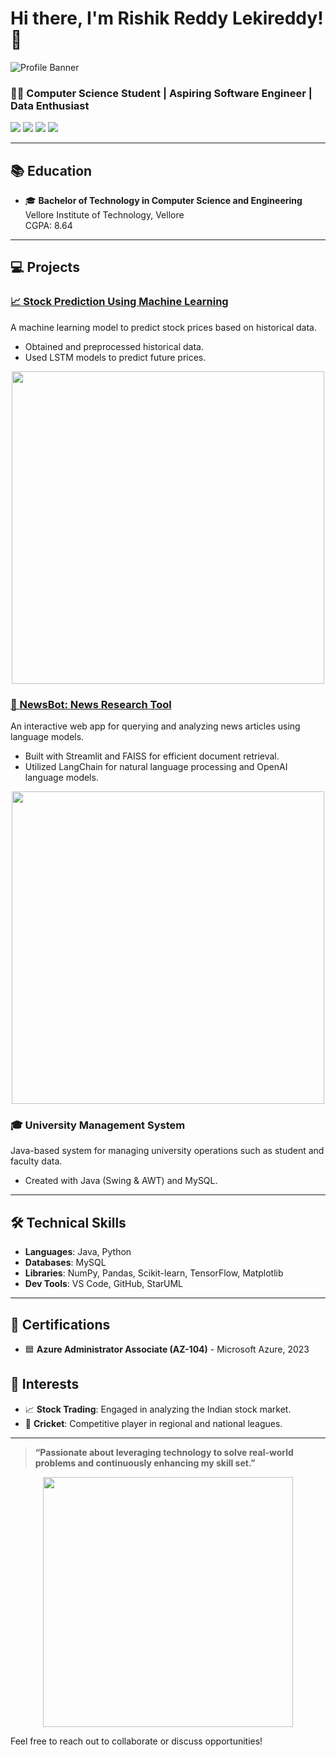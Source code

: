 # Hi there, I'm Rishik Reddy Lekireddy! 👋

![Profile Banner](https://user-images.githubusercontent.com/banner-placeholder) <!-- Add your custom banner URL here -->

### 👨‍💻 Computer Science Student | Aspiring Software Engineer | Data Enthusiast

<p align="left">
  <a href="mailto:iamrishik2003@gmail.com"><img src="https://img.shields.io/badge/Email-D14836?style=for-the-badge&logo=gmail&logoColor=white"></a>
  <a href="https://linkedin.com/in/your-profile-link"><img src="https://img.shields.io/badge/LinkedIn-0077B5?style=for-the-badge&logo=linkedin&logoColor=white"></a>
  <a href="https://github.com/rishireddy671"><img src="https://img.shields.io/badge/GitHub-181717?style=for-the-badge&logo=github&logoColor=white"></a>
  <a href="[your-resume-link]"><img src="https://img.shields.io/badge/Resume-4285F4?style=for-the-badge&logo=google-drive&logoColor=white"></a>
</p>

---

## 📚 Education
- 🎓 **Bachelor of Technology in Computer Science and Engineering**  
  Vellore Institute of Technology, Vellore  
  CGPA: 8.64  

---

## 💻 Projects

### [📈 Stock Prediction Using Machine Learning](https://github.com/rishireddy671/Stock-Market-Prediction)
A machine learning model to predict stock prices based on historical data.  
- Obtained and preprocessed historical data.
- Used LSTM models to predict future prices.
  
<p align="center">
  <img src="https://user-images.githubusercontent.com/stock-prediction-placeholder" width="500px"> <!-- Add an image of the project here -->
</p>

### [📰 NewsBot: News Research Tool](https://github.com/rishireddy671/News-Artcile-BOt)
An interactive web app for querying and analyzing news articles using language models.  
- Built with Streamlit and FAISS for efficient document retrieval.
- Utilized LangChain for natural language processing and OpenAI language models.
  
<p align="center">
  <img src="https://user-images.githubusercontent.com/newsbot-placeholder" width="500px"> <!-- Add an image of the project here -->
</p>

### 🎓 University Management System
Java-based system for managing university operations such as student and faculty data.
- Created with Java (Swing & AWT) and MySQL.

---

## 🛠️ Technical Skills

- **Languages**: Java, Python
- **Databases**: MySQL
- **Libraries**: NumPy, Pandas, Scikit-learn, TensorFlow, Matplotlib
- **Dev Tools**: VS Code, GitHub, StarUML

---

## 📜 Certifications

- 🟦 **Azure Administrator Associate (AZ-104)** - Microsoft Azure, 2023  

## 🎯 Interests
- 📈 **Stock Trading**: Engaged in analyzing the Indian stock market.
- 🏏 **Cricket**: Competitive player in regional and national leagues.

---

> **“Passionate about leveraging technology to solve real-world problems and continuously enhancing my skill set.”**

<p align="center">
  <img src="https://user-images.githubusercontent.com/animation-placeholder" width="400px"> <!-- Add a custom animation here -->
</p>

Feel free to reach out to collaborate or discuss opportunities!
